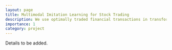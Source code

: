 ```yaml
---
layout: page
title: Multimodal Imitation Learning for Stock Trading
description: We use optimally traded financial transactions in transformer-encoded time-series data and images to train an adversarial inverse reinforcement learning model that outputs robust trading reward functions.
importance: 1
category: project
---
```


Details to be added.
